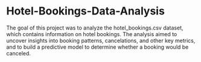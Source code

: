 # Hotel-Bookings-Data-Analysis
The goal of this project was to analyze the hotel_bookings.csv dataset, which contains information on hotel bookings. The analysis aimed to uncover insights into booking patterns, cancelations, and other key metrics, and to build a predictive model to determine whether a booking would be canceled.
